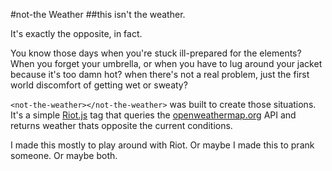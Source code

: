 #not-the Weather
##this isn't the weather.

It's exactly the opposite, in fact.

You know those days when you're stuck ill-prepared for the elements? When you forget your umbrella, or when you have to lug around your jacket because it's too damn hot? when there's not a real problem, just the first world discomfort of getting wet or sweaty?

`<not-the-weather></not-the-weather>` was built to create those situations. It's a simple [Riot.js](www.riotjs.com) tag that queries the [openweathermap.org](http://api.openweathermap.org/) API and returns weather thats opposite the current conditions.

I made this mostly to play around with Riot. Or maybe I made this to prank someone. Or maybe both.